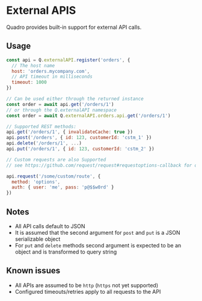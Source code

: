 # External APIS

Quadro provides built-in support for external API calls.

## Usage

```js
const api = Q.externalAPI.register('orders', {
  // The host name
  host: 'orders.mycompany.com',
  // API timeout in milliseconds
  timeout: 1000
})

// Can be used either through the returned instance
const order = await api.get('/orders/1')
// or through the Q.externalAPI namespace
const order = await Q.externalAPI.orders.api.get('/orders/1')

// Supported REST methods:
api.get('/orders/1', { invalidateCache: true })
api.post('/orders', { id: 123, customerId: 'cstm_1' })
api.delete('/orders/1', ...)
api.put('/orders/1', { id: 123, customerId: 'cstm_2' })

// Custom requests are also Supported
// see https://github.com/request/request#requestoptions-callback for options

api.request('/some/custom/route', {
  method: 'options',
  auth: { user: 'me', pass: 'p@$$w0rd' }
})
```

## Notes

- All API calls default to JSON
- It is assumed that the second argument for `post` and `put` is a JSON serializable object
- For `put` and `delete` methods second argument is expected to be an object and is transformed to query string

## Known issues

- All APIs are assumed to be `http` (`https` not yet supported)
- Configured timeouts/retries apply to all requests to the API
